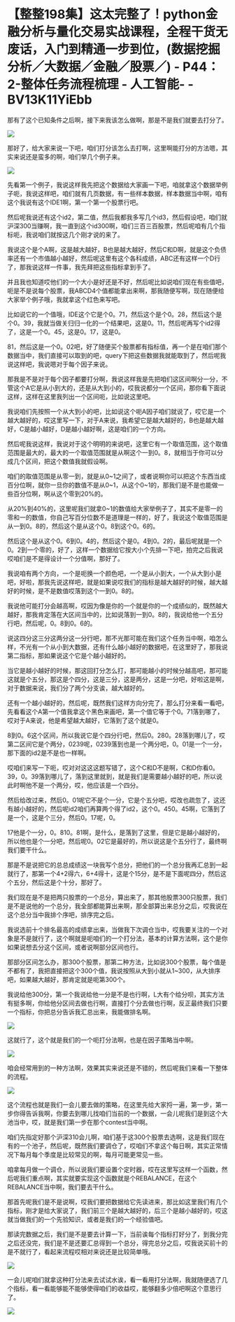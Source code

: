 # 【整整198集】这太完整了！python金融分析与量化交易实战课程，全程干货无废话，入门到精通一步到位，(数据挖掘分析／大数据／金融／股票／) - P44：2-整体任务流程梳理 - 人工智能- - BV13K11YiEbb

那有了这个已知条件之后啊，接下来我该怎么做啊，那是不是我们就要去打分了。

![](img/ccea7f8bdde5579bac8d059d42b6c7ad_1.png)

那好了，给大家来说一下吧，咱们打分该怎么去打啊，这里啊能打分的方法嗯，其实来说还是蛮多的啊，咱们举几个例子来。



![](img/ccea7f8bdde5579bac8d059d42b6c7ad_3.png)

先看第一个例子，我说这样我先把这个数据给大家画一下吧，咱就拿这个数据举例子呃，我说这样吧，咱们就有几页数据，有一些样本数据，样本数据当中啊，咱有这个我说有这个IDE1啊，第一个第一个股票行吧。

然后呢我说还有这个id2，第二值，然后我都我多写几个id3，然后假设吧，咱们就沪深300当赚啊，我一直到这个id300啊，咱们三百三百股票，然后呢咱有几个指标呃，我说咱们就按这几个刚才说的来了。

我说这个是个A啊，这是越大越好，B也是越大越好，然后C和D啊，就是这个负债率还有一个市值越小越好，然后呢这里有这个各科成绩，ABC还有这样一个D行了，那我说这样一件事，我先拜把这些指标拿到手了。

并且我也知道哎他们的一个大小是好还是不好，然后呢比如说咱们现在有些值吧，呃是不是说每个股票，我ABCD4个值都能拿出来啊，那我随便写啊，现在随便给大家举个例子哦，我就拿这个红色来写吧。

比如说它的一个值哦，IDE这个它是个0。71，然后这个是个0。28，然后这个是个0。39，我就当做关归归一化的一个结果吧，这是0。11，然后呢再写个id2得了，这是一个0。45，这是0。17，这是0。

81，然后这是一个0。02吧，好了随便买个股票都有指标值，再一个是在咱们那个数据当中，我们直接可以取到的吧，query下把这些数据我就能取到了，然后呢我说这样吧，我说嗯对于每个因子来说。

那我是不是对于每个因子都要打分啊，我说这样我是先把咱们这区间啊分一分，不管这个A它是从小到大的，还是从大到小的，哎我说都分一个区间，那你看下面说这样，这样在这里我列出一个区间呃，比如说这里吧。

我说咱们先按照一个从大到小的吧，比如说这个呃A因子咱们就说了，哎它是一个越大越好的，哎这里写一下，对于A来说，我希望它是越大越好的，B也是越大越好，C是越小越好，D是越小越好啊，这是咱们的一个方向。

然后呢我说这样，我说对于这个明明的来说吧，这里它有一个取值范围，这个取值范围是最大的，最大的一个取值范围就是从啊这个一到0。8，就相当于你可以分成几个区间，把这个数值我就假设啊。

咱们的取值范围是从零一到，就是从0~1之间了，或者说啊你可以把这个东西当成百分位啊，就你一旦你的数值不是从0~1，从这个0~1的，那我们是不是也能做一些百分位啊，啊从这个零到20%的。

从20%到40%的，这里呢我们就拿0~1的数值给大家举例子了，其实不是零一的零和一的数值，你自己写百分位数不是道理是一样的，好了，我说这个取值范围是从一到0。8的，然后这个是从这个0。8到这个0。6的。

然后这个是从这个0。6到0。4的，然后这个是0。4到0。2的，最后呢就是一个0。2到一个零的，好了，这样一个数据给它按大小个先排一下吧，拍完之后我说哎咱们是不是得设计一个分值啊，那好了。

我说咱有两个方向，一个是呃换一个颜色吧，一个是从小到大，一个从大到小是吧，好啦，那我先说这样吧，就是如果说哎我们的指标是越大越好的时候，越大越好的时候，是不是数值哎落到这个一到0。8的。

我说他可能打分会越高啊，哎因为像是你的一个就是你的一个成绩似的，既然越大越好，那我肯定落在大区间当中的，比如说落到一到0。8的，我说给他一个五分行吧，然后呢，0。8到0。6的。

说这四分这三分这两分这一分行吧，那不光那可能在我们这个任务当中啊，咱怎么样，不光有一个从小到大数据，还有什么越小越好的数据吧，在这里好了，那我说第二指标，那如果说这个它是个越小越好的。

当它是越小越好的时候，那这回打分怎么打，那可能越小的时候分越高吧，那可能这就是个五分，那这是个四分，这是三分，这是两分，这是一分吧，好啦这是啊，对于数据来说，我们分了两个分支诶，越大越好的。

还有一个越小越好的，然后呢，既然我们这样方向分完了，那么打分来看一看吧，先看看这个A第一个值我拿这个黑色来画吧，第一个值它等于个0。71落到哪了，哎对于A来说，他是希望越大越好，它落到了这个就是0。

8到0。6这个区间，所以我说它是个四分行吧，然后0。280。28落到哪儿了，哎第二区间它是个两分，0239呢，0239落到也是一个两分吧，0。01是一个一分，那下面的id2是不是也一样啊。

哎咱们来写一下呃，哎对对这这这题写错了，这个C和D不是啊，C和D你看0。39，0。39落到哪儿了，落到这里就到，就是我们是需要越小越好的吧，所以说此时啊他不是一个两分，哎，他应该是一个四分。

然后给改过来，然后0。01呢它不是个一分，它是个五分吧，哎改也疏忽了，这还有越小越好的，然后呢id2咱们再算两个得了id2，这个0。450。45啊，它落到了是一个，这是个三分，然后0。17呢，0。

17他是个一分，0。810。81啊，是什么，是落到了这里，但是它是越小越好的，所以他也是个一分吧，然后呢0。02它是最好的，所以说这是个五分行了，最终啊我们要干什么。

那是不是说把它的总总成绩这一块我写个总分，把他们的一个总分我再汇总到一起就行了，那第一个4+2得六，6+4得十，这是个15分，是不是下面呢四分，然后这个五分，然后这是个十分，那好了。

我们现在是不是把两只股票的一个总分，算出来了，那其他股票300只股票，我们是不是说他的一个总分，我全部都能算出来啊，那全部算出来总分之后，哎我说在这个总分当中我排个序吧，排序完之后。

我说选前十个排名最高的成绩拿出来，当做我下次调仓当中，哎我要关注的一个对象是不是就行了，这个啊就是呃咱们的一个打分法，基本的计算方法啊，这个是你如果说想去分这个区间，或者说啊部分区间也行。

那部分区间怎么办，那300个股票，那第二种方法，比如说300个股票，每个值是不都有了，我把直接把这个300个值，我说按照从大到小就从1~300，从大排序吧，如果越大越好，那肯定就是呃第300个。

我说给他300分，第一个我说给他一分是不是也行啊，L大有个给分呗，其实方法有挺多啊，你给他分区间去做也行啊，直接打个分去做也行啊，反正最终我们只要一个指标，你把总分告诉我汇总出来，我能做排名啊。



![](img/ccea7f8bdde5579bac8d059d42b6c7ad_5.png)

这就行了，这个就是我们的一个呃打分法啊，也是在因子策略当中啊。

![](img/ccea7f8bdde5579bac8d059d42b6c7ad_7.png)

咱会经常用到的一种方法啊，效果其实来说还是不错的，然后呢我们来看一下整体的流程。

![](img/ccea7f8bdde5579bac8d059d42b6c7ad_9.png)

这个流程也就是我们一会儿要去做的策略，在这里先给大家捋一遍，第一步，第一步你得告诉我啊，你要去到哪儿找咱们当前的一个数据，一会儿呢我们是到这个大池当中，哎，就是我们第一步在那个contest当中啊。

咱们先指定好那个沪深310会儿啊，咱们基于这300个股票去选啊，这是我们现在有的一个池子，然后呢，既然我们要调仓了，哎咱们不拿这个每日啊，其实正常情况下每月每个季度是比较常见的啊，每月可能更常见一些。

咱拿每月做一个调仓，所以说我们要设置个定时器，哎在这里写这样一个函数，然后呢我们重点啊，其实就要实现这个函数就是个REBALANCE，在这个REBALANCE当中啊，我们要去干什么。

那首先呢我们是不是说啊，哎我们要把数据给它先读进来，那比如这里我们有几个指标，刚才是给大家说了，我们前三个是越大越好的，后三个是越小越好的，哎这就当做我们的一个先验知识，或者是我们的一个经验值吧。

那读完数据之后，我们是不是要去计算一下，当前诶每个指标打好分了，到我分完之后还没完，我们是不是还要汇总得到一个总分，得完总分之后，哎我说买前十的是不就行了，看起来流程哎相对来说还是比较简单哦。



![](img/ccea7f8bdde5579bac8d059d42b6c7ad_11.png)

一会儿呢咱们就拿这种打分法来去试试水诶，看一看用打分法啊，我就随便选了几个指标，看一看能够能不能够使得咱们的收益哎，能够翻多少倍吧啊这个意思行了。



![](img/ccea7f8bdde5579bac8d059d42b6c7ad_13.png)